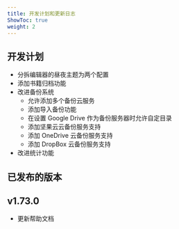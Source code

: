 ```yaml
---
title: 开发计划和更新日志
ShowToc: true
weight: 2
---
```


## 开发计划

- 分拆编辑器的昼夜主题为两个配置
- 添加书籍归档功能
- 改进备份系统
    - 允许添加多个备份云服务
    - 添加导入备份功能
    - 在设置 Google Drive 作为备份服务器时允许自定目录
    - 添加坚果云云备份服务支持
    - 添加 OneDrive 云备份服务支持
    - 添加 DropBox 云备份服务支持
- 改进统计功能

## 已发布的版本

## v1.73.0

- 更新帮助文档
